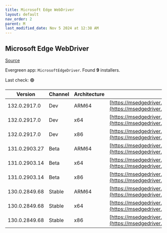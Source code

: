 ```yaml
---
title: Microsoft Edge WebDriver
layout: default
nav_order: 2
parent: M
last_modified_date: Nov 5 2024 at 12:38 AM
---
```


## Microsoft Edge WebDriver

[Source](https://www.microsoft.com/edge)

Evergreen app: `MicrosoftEdgeDriver`. Found **9** installers.

Last check: 🟢

| Version       | Channel | Architecture | URI                                                                                                                                            |
| ------------- | ------- | ------------ | ---------------------------------------------------------------------------------------------------------------------------------------------- |
| 132.0.2917.0  | Dev     | ARM64        | [https://msedgedriver.azureedge.net/132.0.2917.0/edgedriver_arm64.zip](https://msedgedriver.azureedge.net/132.0.2917.0/edgedriver_arm64.zip)   |
| 132.0.2917.0  | Dev     | x64          | [https://msedgedriver.azureedge.net/132.0.2917.0/edgedriver_win64.zip](https://msedgedriver.azureedge.net/132.0.2917.0/edgedriver_win64.zip)   |
| 132.0.2917.0  | Dev     | x86          | [https://msedgedriver.azureedge.net/132.0.2917.0/edgedriver_win32.zip](https://msedgedriver.azureedge.net/132.0.2917.0/edgedriver_win32.zip)   |
| 131.0.2903.27 | Beta    | ARM64        | [https://msedgedriver.azureedge.net/131.0.2903.27/edgedriver_arm64.zip](https://msedgedriver.azureedge.net/131.0.2903.27/edgedriver_arm64.zip) |
| 131.0.2903.14 | Beta    | x64          | [https://msedgedriver.azureedge.net/131.0.2903.14/edgedriver_win64.zip](https://msedgedriver.azureedge.net/131.0.2903.14/edgedriver_win64.zip) |
| 131.0.2903.14 | Beta    | x86          | [https://msedgedriver.azureedge.net/131.0.2903.14/edgedriver_win32.zip](https://msedgedriver.azureedge.net/131.0.2903.14/edgedriver_win32.zip) |
| 130.0.2849.68 | Stable  | ARM64        | [https://msedgedriver.azureedge.net/130.0.2849.68/edgedriver_arm64.zip](https://msedgedriver.azureedge.net/130.0.2849.68/edgedriver_arm64.zip) |
| 130.0.2849.68 | Stable  | x64          | [https://msedgedriver.azureedge.net/130.0.2849.68/edgedriver_win64.zip](https://msedgedriver.azureedge.net/130.0.2849.68/edgedriver_win64.zip) |
| 130.0.2849.68 | Stable  | x86          | [https://msedgedriver.azureedge.net/130.0.2849.68/edgedriver_win32.zip](https://msedgedriver.azureedge.net/130.0.2849.68/edgedriver_win32.zip) |
